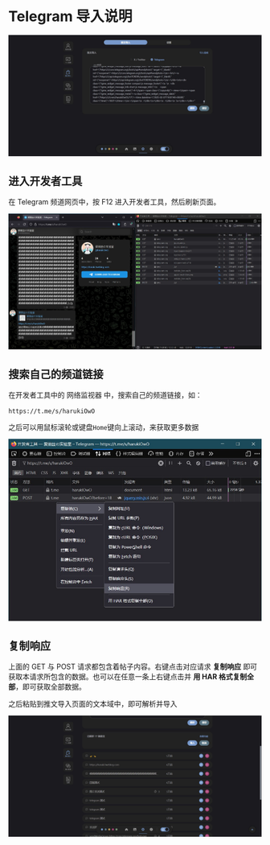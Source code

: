 # Telegram 导入说明 <Badge type="tip" text="1.1.0" />
![](./assets/2025-02-10_152001.jpg)

## 进入开发者工具
在 Telegram 频道网页中，按 F12 进入开发者工具，然后刷新页面。

![](./assets/2025-02-10_140021.jpg)

## 搜索自己的频道链接
在开发者工具中的 网络监视器 中，搜索自己的频道链接，如：
```
https://t.me/s/harukiOwO
```

之后可以用鼠标滚轮或键盘`Home`键向上滚动，来获取更多数据

![](./assets/2025-02-10_140828.jpg)

## 复制响应
上面的 GET 与 POST 请求都包含着帖子内容。右键点击对应请求 **复制响应** 即可获取本请求所包含的数据。也可以在任意一条上右键点击并 **用 HAR 格式复制全部**，即可获取全部数据。

之后粘贴到推文导入页面的文本域中，即可解析并导入

![](./assets/2025-02-10_152126.jpg)

